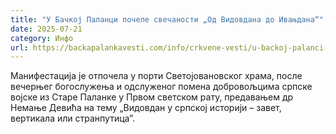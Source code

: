 ```yaml
---
title: "У Бачкој Паланци почеле свечаности „Од Видовдана до Ивањдана“"
date: 2025-07-21
category: Инфо
url: https://backapalankavesti.com/info/crkvene-vesti/u-backoj-palanci-pocele-svecanosti-od-vidovdana-do-ivanjdana%cb%ae/
---
```


Манифестација је отпочела у порти Светојовановског храма, после вечерњег богослужења и одслуженог помена добровољцима српске војске из Старе Паланке у Првом светском рату, предавањем др Немање Девића на тему „Видовдан у српској историји – завет, вертикала или странпутицаˮ.
